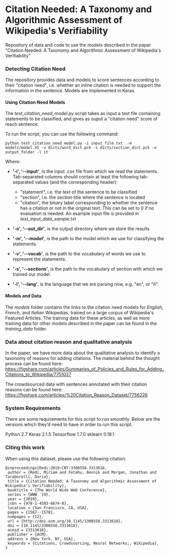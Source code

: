 # Citation Needed: A Taxonomy and Algorithmic Assessment of Wikipedia's Verifiability
Repository of data and code to use the models described in the paper "Citation Needed: A Taxonomy and Algorithmic Assessment of Wikipedia's Verifiability"

### Detecting Citation Need
The repository provides data and models to score sentences according to their "citation need", i.e. whether an inline citation is needed to support the information in the sentence. Models are implemented in Keras.

#### Using Citation Need Models
The *test_citation_need_model.py* script takes as input a text file containing statements to be classified, and gives as ouput a "citation need" score of reach sentence.

To run the script, you can use the following command:
```
python test_citation_need_model.py -i input_file.txt  -m models/model.h5 -v dicts/word_dict.pck -s dicts/section_dict.pck -o output_folder -l it
```

Where:
- **'-i', '--input'**, is the input .csv file from which we read the statements. Tab-separated columns should contain at least the following tab-separated values (and the corresponding header): 
  - "statement", i.e. the text of the sentence to be classified
  - "section", i.e. the section title where the sentence is located
  - "citation", the binary label corresponding to whether the sentence has a citation or not in the original text. This can be set to 0 if no evaluation is needed. 
An example input file is provided in *test_input_data_sample.txt*

- **'-o', '--out_dir'**, is the output directory where we store the results
- **'-m', '--model'**, is the path to the model which we use for classifying the statements.
- **'-v', '--vocab'**, is the path to the vocabulary of words we use to represent the statements.
- **'-s', '--sections'**, is the path to the vocabulary of section with which we trained our model.
- **'-l', '--lang'**, is the language that we are parsing now, e.g. "en", or "it".



#### Models and Data
The _models_ folder contains the links to the citation need models for _English_, _French_, and _Italian_ Wikipedias, trained on a large corpus of Wikipedia's Featured Articles. The training data for these articles, as well as more training data for other models described in the paper can be found in the _training_data_ folder.

### Data about citation reason and qualitative analysis
In the paper, we have more data about the qualitative analysis to identify a taxonomy of reasons for adding citations.
The material behind the thought process can be found here: https://figshare.com/articles/Summaries_of_Policies_and_Rules_for_Adding_Citations_to_Wikipedia/7751027

The crowdsourced data with sentences annotated with their citation reasons can be found here: https://figshare.com/articles/%20Citation_Reason_Dataset/7756226

### System Requirements
There are some requirements for this script to run smoothly. Below are the versions which they’d need to have in order to run this script.  

Python 2.7 
Keras 2.1.5
Tensorflow 1.7.0
sklearn 0.18.1

### Citing this work
When using this dataset, please use the following citation:

```
@inproceedings{Redi:2019:CNT:3308558.3313618,
 author = {Redi, Miriam and Fetahu, Besnik and Morgan, Jonathan and Taraborelli, Dario},
 title = {Citation Needed: A Taxonomy and Algorithmic Assessment of Wikipedia's Verifiability},
 booktitle = {The World Wide Web Conference},
 series = {WWW '19},
 year = {2019},
 isbn = {978-1-4503-6674-8},
 location = {San Francisco, CA, USA},
 pages = {1567--1578},
 numpages = {12},
 url = {http://doi.acm.org/10.1145/3308558.3313618},
 doi = {10.1145/3308558.3313618},
 acmid = {3313618},
 publisher = {ACM},
 address = {New York, NY, USA},
 keywords = {Citations, Crowdsourcing, Neural Networks;, Wikipedia},
} 
```

